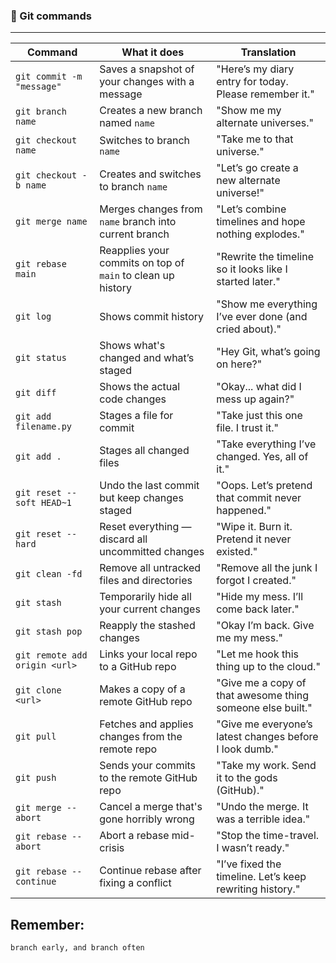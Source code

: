 ### 📝 Git commands

---

| **Command**                         | **What it does**                                                                 | **Translation**                                         |
|------------------------------------|----------------------------------------------------------------------------------|----------------------------------------------------------|
| `git commit -m "message"`          | Saves a snapshot of your changes with a message                                 | "Here’s my diary entry for today. Please remember it."  |
| `git branch name`                  | Creates a new branch named `name`                                               | "Show me my alternate universes."                       |
| `git checkout name`                | Switches to branch `name`                                                       | "Take me to that universe."                             |
| `git checkout -b name`            | Creates and switches to branch `name`                                           | "Let’s go create a new alternate universe!"             |
| `git merge name`                   | Merges changes from `name` branch into current branch                           | "Let’s combine timelines and hope nothing explodes."    |
| `git rebase main`                  | Reapplies your commits on top of `main` to clean up history                     | "Rewrite the timeline so it looks like I started later."|
| `git log`                          | Shows commit history                                                            | "Show me everything I’ve ever done (and cried about)."  |
| `git status`                       | Shows what's changed and what’s staged                                          | "Hey Git, what’s going on here?"                        |
| `git diff`                         | Shows the actual code changes                                                   | "Okay... what did I mess up again?"                     |
| `git add filename.py`             | Stages a file for commit                                                        | "Take just this one file. I trust it."                  |
| `git add .`                        | Stages all changed files                                                        | "Take everything I’ve changed. Yes, all of it."         |
| `git reset --soft HEAD~1`         | Undo the last commit but keep changes staged                                    | "Oops. Let’s pretend that commit never happened."       |
| `git reset --hard`                | Reset everything — discard all uncommitted changes                              | "Wipe it. Burn it. Pretend it never existed."           |
| `git clean -fd`                   | Remove all untracked files and directories                                      | "Remove all the junk I forgot I created."               |
| `git stash`                        | Temporarily hide all your current changes                                       | "Hide my mess. I’ll come back later."                   |
| `git stash pop`                    | Reapply the stashed changes                                                     | "Okay I’m back. Give me my mess."                       |
| `git remote add origin <url>`     | Links your local repo to a GitHub repo                                          | "Let me hook this thing up to the cloud."               |
| `git clone <url>`                 | Makes a copy of a remote GitHub repo                                            | "Give me a copy of that awesome thing someone else built." |
| `git pull`                         | Fetches and applies changes from the remote repo                               | "Give me everyone’s latest changes before I look dumb." |
| `git push`                         | Sends your commits to the remote GitHub repo                                    | "Take my work. Send it to the gods (GitHub)."           |
| `git merge --abort`               | Cancel a merge that's gone horribly wrong                                       | "Undo the merge. It was a terrible idea."               |
| `git rebase --abort`              | Abort a rebase mid-crisis                                                       | "Stop the time-travel. I wasn’t ready."                 |
| `git rebase --continue`           | Continue rebase after fixing a conflict                                         | "I’ve fixed the timeline. Let’s keep rewriting history."|


## Remember:

```bash
branch early, and branch often
```
